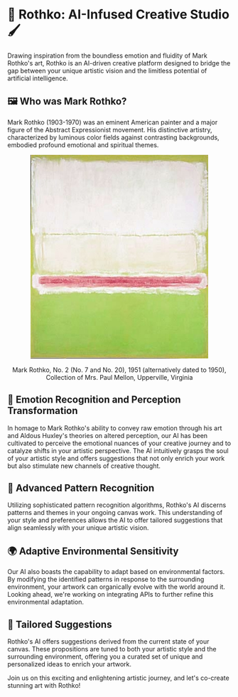 # 🎨 Rothko: AI-Infused Creative Studio 🖌️
Drawing inspiration from the boundless emotion and fluidity of Mark Rothko's art, Rothko is an AI-driven creative platform designed to bridge the gap between your unique artistic vision and the limitless potential of artificial intelligence.

## 🖼️ Who was Mark Rothko?
Mark Rothko (1903-1970) was an eminent American painter and a major figure of the Abstract Expressionist movement. His distinctive artistry, characterized by luminous color fields against contrasting backgrounds, embodied profound emotional and spiritual themes.

<p align="center">
  <img src="./No2.jpg">
</p>

<p align="center">
  Mark Rothko, No. 2 (No. 7 and No. 20), 1951 (alternatively dated to 1950), Collection of Mrs. Paul Mellon, Upperville, Virginia
</p>


## 🔮 Emotion Recognition and Perception Transformation
In homage to Mark Rothko's ability to convey raw emotion through his art and Aldous Huxley's theories on altered perception, our AI has been cultivated to perceive the emotional nuances of your creative journey and to catalyze shifts in your artistic perspective. The AI intuitively grasps the soul of your artistic style and offers suggestions that not only enrich your work but also stimulate new channels of creative thought.

## 🧩 Advanced Pattern Recognition
Utilizing sophisticated pattern recognition algorithms, Rothko's AI discerns patterns and themes in your ongoing canvas work. This understanding of your style and preferences allows the AI to offer tailored suggestions that align seamlessly with your unique artistic vision.

## 🌍 Adaptive Environmental Sensitivity
Our AI also boasts the capability to adapt based on environmental factors. By modifying the identified patterns in response to the surrounding environment, your artwork can organically evolve with the world around it. Looking ahead, we're working on integrating APIs to further refine this environmental adaptation.

## 🎁 Tailored Suggestions
Rothko's AI offers suggestions derived from the current state of your canvas. These propositions are tuned to both your artistic style and the surrounding environment, offering you a curated set of unique and personalized ideas to enrich your artwork.

Join us on this exciting and enlightening artistic journey, and let's co-create stunning art with Rothko!
